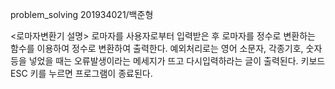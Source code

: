 problem_solving
201934021/백준형

<로마자변환기 설명>
로마자를 사용자로부터 입력받은 후 로마자를 정수로 변환하는 함수를 이용하여 정수로 변환하여 출력한다.
예외처리로는 영어 소문자, 각종기호, 숫자 등을 넣었을 때는 오류발생이라는 메세지가 뜨고 다시입력하라는 글이 출력된다.
키보드ESC 키를 누르면 프로그램이 종료된다.
